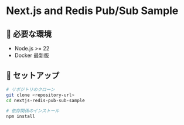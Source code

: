 # Next.js and Redis Pub/Sub Sample

## 🔧 必要な環境

- Node.js >= 22
- Docker 最新版

## 🚀 セットアップ

```bash
# リポジトリのクローン
git clone <repository-url>
cd nextjs-redis-pub-sub-sample

# 依存関係のインストール
npm install
```
